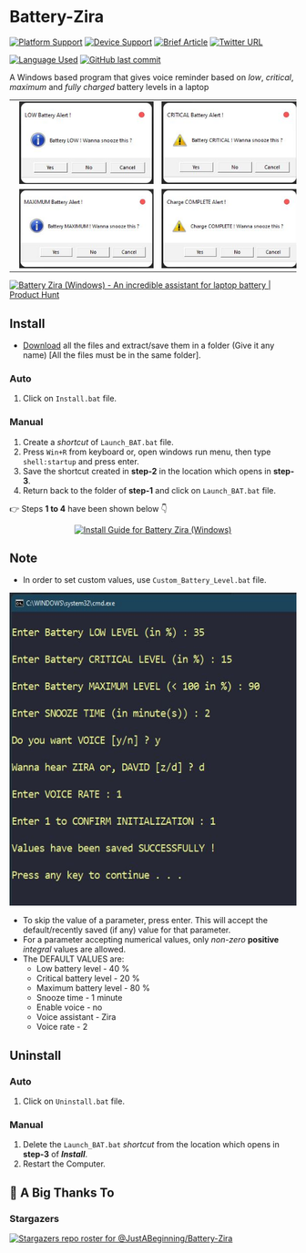 # Battery-Zira

<p align=left>
 <a href="https://github.com/JustABeginning/Battery-Zira#JAB"><img src="https://img.shields.io/badge/platform-windows-blue" alt="Platform Support"></a>
 <a href="https://github.com/JustABeginning/Battery-Zira#JAB"><img src="https://img.shields.io/badge/device-laptop-orange" alt="Device Support"></a>
 <a href="https://dev.to/justabeginning/battery-zira-windows-8m0"><img src="https://img.shields.io/badge/article-dev.to-brightgreen" alt="Brief Article"></a>
 <a href="https://twitter.com/UnusualCoderJAB/status/1427815284648251398"><img src="https://img.shields.io/twitter/url?style=social&url=https%3A%2F%2Ftwitter.com%2FUnusualCoderJAB" alt="Twitter URL"></a>
</p>

<p align=left>
 <a href="https://github.com/JustABeginning/Battery-Zira#JAB"><img src="https://img.shields.io/badge/language-Batch%20Script%2C%20VBScript-green" alt="Language Used"></a>
 <a href="https://github.com/JustABeginning/Battery-Zira#JAB"><img alt="GitHub last commit" src="https://img.shields.io/github/last-commit/JustABeginning/Battery-Zira"></a>
</p>

A Windows based program that gives voice reminder based on *low*, *critical*, *maximum* and *fully charged* battery levels in a laptop

<table align=center>
 <tr align=center valign=middle>
  <td><a href="https://github.com/JustABeginning/Battery-Zira#JAB"><img src="Images/Battery_Low_Notify.jpg" alt="Battery Low Notification" hspace=10></a></td>
  <td><a href="https://github.com/JustABeginning/Battery-Zira#JAB"><img src="Images/Battery_Critical_Notify.jpg" alt="Battery Critical Notification" hspace=10></a></td>
 <tr>
 <tr align=center valign=middle>
  <td><a href="https://github.com/JustABeginning/Battery-Zira#JAB"><img src="Images/Battery_Max_Notify.jpg" alt="Battery Maximum Notification" hspace=10></a></td>
  <td><a href="https://github.com/JustABeginning/Battery-Zira#JAB"><img src="Images/Battery_Full_Notify.jpg" alt="Battery Full Notification" hspace=10></td>
 <tr>
</table>

<p align=left>
 <a href="https://www.producthunt.com/posts/battery-zira-windows?utm_source=badge-review&utm_medium=badge&utm_souce=badge-battery-zira-windows#discussion-body" target="_blank"><img src="https://api.producthunt.com/widgets/embed-image/v1/review.svg?post_id=309402&theme=light" alt="Battery Zira (Windows) - An incredible assistant for laptop battery | Product Hunt" style="width: 250px; height: 54px;" width="250" height="54" /></a>
</p>

## Install

+ [Download](https://github.com/JustABeginning/Battery-Zira/releases) all the files and extract/save them in a folder (Give it any name) [All the files must be in the same folder].

### Auto

1. Click on `Install.bat` file.

### Manual

1. Create a *shortcut* of `Launch_BAT.bat` file.
1. Press `Win+R` from keyboard or, open windows run menu, then type `shell:startup` and press enter.
1. Save the shortcut created in **step-2** in the location which opens in **step-3**.
1. Return back to the folder of **step-1** and click on `Launch_BAT.bat` file.

:point_right: Steps **1 to 4** have been shown below :point_down:

<p align=center>
 <a href="https://github.com/JustABeginning/Battery-Zira#JAB">
  <img src="Images/Install_Zira.gif" alt="Install Guide for Battery Zira (Windows)">
 </a>
</p>

## Note

+ In order to set custom values, use `Custom_Battery_Level.bat` file.

<p align=center>
 <a href="https://github.com/JustABeginning/Battery-Zira#JAB"><img src="Images/Custom_Value.jpg" alt="Set Custom Values" width=750 height=550></a>
</p>

+ To skip the value of a parameter, press enter. This will accept the default/recently saved (if any) value for that parameter.
+ For a parameter accepting numerical values, only *non-zero* **positive** *integral* values are allowed.
+ The DEFAULT VALUES are:
  + Low battery level - 40 %
  + Critical battery level - 20 %
  + Maximum battery level - 80 %
  + Snooze time - 1 minute
  + Enable voice - no
  + Voice assistant - Zira
  + Voice rate - 2

## Uninstall

### Auto

1. Click on `Uninstall.bat` file.

### Manual

1. Delete the `Launch_BAT.bat` *shortcut* from the location which opens in **step-3** of ***Install***.
1. Restart the Computer.

## :clap: A Big Thanks To

### Stargazers

[![Stargazers repo roster for @JustABeginning/Battery-Zira](https://reporoster.com/stars/JustABeginning/Battery-Zira)](https://github.com/JustABeginning/Battery-Zira/stargazers)
